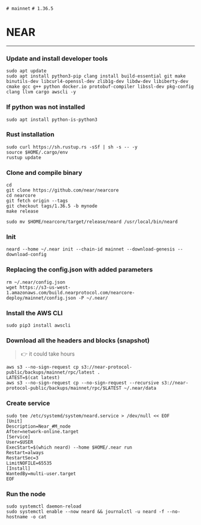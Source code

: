 `# mainnet` `# 1.36.5`
# NEAR


____


### Update and install developer tools
```
sudo apt update
sudo apt install python3-pip clang install build-essential git make binutils-dev libcurl4-openssl-dev zlib1g-dev libdw-dev libiberty-dev cmake gcc g++ python docker.io protobuf-compiler libssl-dev pkg-config clang llvm cargo awscli -y
```

### If python was not installed
```
sudo apt install python-is-python3
```

### Rust installation
```
sudo curl https://sh.rustup.rs -sSf | sh -s -- -y
source $HOME/.cargo/env
rustup update
```

### Clone and compile binary
```
cd
git clone https://github.com/near/nearcore
cd nearcore
git fetch origin --tags
git checkout tags/1.36.5 -b mynode
make release
```
```
sudo mv $HOME/nearcore/target/release/neard /usr/local/bin/neard
```

### Init 
```
neard --home ~/.near init --chain-id mainnet --download-genesis --download-config
```

### Replacing the config.json with added parameters
```
rm ~/.near/config.json
wget https://s3-us-west-1.amazonaws.com/build.nearprotocol.com/nearcore-deploy/mainnet/config.json -P ~/.near/
```

### Install the AWS CLI
```
sudo pip3 install awscli
```

### Download all the headers and blocks (snapshot)
> 👉 it could take hours
```
aws s3 --no-sign-request cp s3://near-protocol-public/backups/mainnet/rpc/latest .
LATEST=$(cat latest)
aws s3 --no-sign-request cp --no-sign-request --recursive s3://near-protocol-public/backups/mainnet/rpc/$LATEST ~/.near/data
```

### Create service
```
sudo tee /etc/systemd/system/neard.service > /dev/null << EOF
[Unit]
Description=Near_#M_node
After=network-online.target
[Service]
User=$USER
ExecStart=$(which neard) --home $HOME/.near run
Restart=always
RestartSec=3
LimitNOFILE=65535
[Install]
WantedBy=multi-user.target
EOF
```

### Run the node
```
sudo systemctl daemon-reload
sudo systemctl enable --now neard && journalctl -u neard -f --no-hostname -o cat
```

###
```

```

